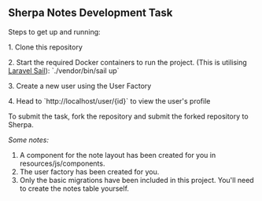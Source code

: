 <h2>Sherpa Notes Development Task</h2>
<p>Steps to get up and running:</p>

<p>1. Clone this repository</p>
<p>2. Start the required Docker containers to run the project. (This is utilising <a target="_blank" href="https://laravel.com/docs/8.x/sail">Laravel Sail</a>): `./vendor/bin/sail up`</p>

<p>3. Create a new user using the User Factory</p>
<p>4. Head to `http://localhost/user/{id}` to view the user's profile</p>

To submit the task, fork the repository and submit the forked repository to Sherpa.

_Some notes:_
1. A component for the note layout has been created for you in resources/js/components.
2. The user factory has been created for you.
3. Only the basic migrations have been included in this project. You'll need to create the notes table yourself.
